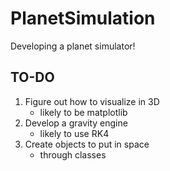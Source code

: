 # PlanetSimulation
Developing a planet simulator!

## TO-DO
1. Figure out how to visualize in 3D
    - likely to be matplotlib
2. Develop a gravity engine
    - likely to use RK4
3. Create objects to put in space
    - through classes
